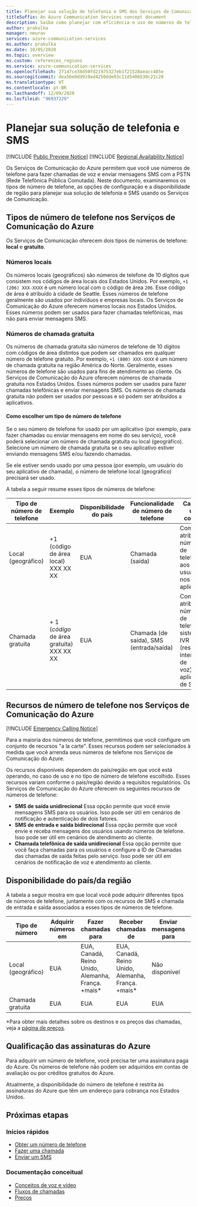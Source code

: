 ```yaml
---
title: Planejar sua solução de telefonia e SMS dos Serviços de Comunicação do Azure
titleSuffix: An Azure Communication Services concept document
description: Saiba como planejar com eficiência o uso de números de telefone e telefonia.
author: prakulka
manager: nmurav
services: azure-communication-services
ms.author: prakulka
ms.date: 10/05/2020
ms.topic: overview
ms.custom: references_regions
ms.service: azure-communication-services
ms.openlocfilehash: 271d7ce38d50fd21975327eb1f21528aeacc485e
ms.sourcegitcommit: dea56e0dd919ad4250dde03c11d5406530c21c28
ms.translationtype: HT
ms.contentlocale: pt-BR
ms.lasthandoff: 12/09/2020
ms.locfileid: "96937229"
---
```

# <a name="plan-your-telephony-and-sms-solution"></a>Planejar sua solução de telefonia e SMS

[!INCLUDE [Public Preview Notice](../../includes/public-preview-include.md)]
[!INCLUDE [Regional Availability Notice](../../includes/regional-availability-include.md)]

Os Serviços de Comunicação do Azure permitem que você use números de telefone para fazer chamadas de voz e enviar mensagens SMS com a PSTN (Rede Telefônica Pública Comutada). Neste documento, examinaremos os tipos de número de telefone, as opções de configuração e a disponibilidade de região para planejar sua solução de telefonia e SMS usando os Serviços de Comunicação.





## <a name="phone-number-types-in-azure-communication-services"></a>Tipos de número de telefone nos Serviços de Comunicação do Azure
 
Os Serviços de Comunicação oferecem dois tipos de números de telefone: **local** e **gratuito**. 

### <a name="local-numbers"></a>Números locais
Os números locais (geográficos) são números de telefone de 10 dígitos que consistem nos códigos de área locais dos Estados Unidos. Por exemplo, `+1 (206) XXX-XXXX` é um número local com o código de área `206`. Esse código de área é atribuído à cidade de Seattle. Esses números de telefone geralmente são usados por indivíduos e empresas locais. Os Serviços de Comunicação do Azure oferecem números locais nos Estados Unidos. Esses números podem ser usados para fazer chamadas telefônicas, mas não para enviar mensagens SMS. 

### <a name="toll-free-numbers"></a>Números de chamada gratuita
Os números de chamada gratuita são números de telefone de 10 dígitos com códigos de área distintos que podem ser chamados em qualquer número de telefone gratuito. Por exemplo, `+1 (800) XXX-XXXX` é um número de chamada gratuita na região América do Norte. Geralmente, esses números de telefone são usados para fins de atendimento ao cliente. Os Serviços de Comunicação do Azure oferecem números de chamada gratuita nos Estados Unidos. Esses números podem ser usados para fazer chamadas telefônicas e enviar mensagens SMS. Os números de chamada gratuita não podem ser usados por pessoas e só podem ser atribuídos a aplicativos.

#### <a name="choosing-a-phone-number-type"></a>Como escolher um tipo de número de telefone

Se o seu número de telefone for usado por um aplicativo (por exemplo, para fazer chamadas ou enviar mensagens em nome do seu serviço), você poderá selecionar um número de chamada gratuita ou local (geográfico). Selecione um número de chamada gratuita se o seu aplicativo estiver enviando mensagens SMS e/ou fazendo chamadas.

Se ele estiver sendo usado por uma pessoa (por exemplo, um usuário do seu aplicativo de chamada), o número de telefone local (geográfico) precisará ser usado. 

A tabela a seguir resume esses tipos de números de telefone: 

| Tipo de número de telefone | Exemplo                              | Disponibilidade do país    | Funcionalidade de número de telefone |Caso de uso comum                                                                                                     |
| ----------------- | ------------------------------------ | ----------------------- | ------------------------|------------------------------------------------------------------------------------------------------------------- |
| Local (geográfico)        | +1 (código de área local) XXX XX XX  | EUA                      | Chamada (saída) | Como atribuir números de telefone aos usuários nos seus aplicativos  |
| Chamada gratuita         | \+ 1 (*código* de área gratuita) XXX XX XX | EUA                      | Chamada (de saída), SMS (entrada/saída)| Como atribuir números de telefone a sistemas IVR (resposta interativa de voz)/bots, aplicativos de SMS                                        |


## <a name="phone-number-features-in-azure-communication-services"></a>Recursos de número de telefone nos Serviços de Comunicação do Azure 

[!INCLUDE [Emergency Calling Notice](../../includes/emergency-calling-notice-include.md)]

Para a maioria dos números de telefone, permitimos que você configure um conjunto de recursos "a la carte". Esses recursos podem ser selecionados à medida que você arrenda seus números de telefone nos Serviços de Comunicação do Azure.

Os recursos disponíveis dependem do país/região em que você está operando, no caso de uso e no tipo de número de telefone escolhido. Esses recursos variam conforme o país/região devido a requisitos regulatórios. Os Serviços de Comunicação do Azure oferecem os seguintes recursos de números de telefone:

- **SMS de saída unidirecional** Essa opção permite que você envie mensagens SMS para os usuários. Isso pode ser útil em cenários de notificação e autenticação de dois fatores. 
- **SMS de entrada e saída bidirecional** Essa opção permite que você envie e receba mensagens dos usuários usando números de telefone. Isso pode ser útil em cenários de atendimento ao cliente.
- **Chamada telefônica de saída unidirecional** Essa opção permite que você faça chamadas para os usuários e configure a ID de Chamadas das chamadas de saída feitas pelo serviço. Isso pode ser útil em cenários de notificação de voz e atendimento ao cliente.

## <a name="countryregion-availability"></a>Disponibilidade do país/da região

A tabela a seguir mostra em que local você pode adquirir diferentes tipos de números de telefone, juntamente com os recursos de SMS e chamada de entrada e saída associados a esses tipos de números de telefone.

|Tipo de número| Adquirir números em | Fazer chamadas para                                        | Receber chamadas de                                    |Enviar mensagens para       | Receber mensagens de |
|-----------| ------------------ | ---------------------------------------------------  |-------------------------------------------------------|-----------------------|--------|
| Local (geográfico)  | EUA                 | EUA, Canadá, Reino Unido, Alemanha, França. +mais*| EUA, Canadá, Reino Unido, Alemanha, França. +mais* |Não disponível| Não disponível |
| Chamada gratuita | EUA                 | EUA                                                   | EUA                                                    |EUA                | EUA |

*Para obter mais detalhes sobre os destinos e os preços das chamadas, veja a [página de preços](../pricing.md).

## <a name="azure-subscriptions-eligibility"></a>Qualificação das assinaturas do Azure

Para adquirir um número de telefone, você precisa ter uma assinatura paga do Azure. Os números de telefone não podem ser adquiridos em contas de avaliação ou por créditos gratuitos do Azure. 

Atualmente, a disponibilidade do número de telefone é restrita às assinaturas do Azure que têm um endereço para cobrança nos Estados Unidos.

## <a name="next-steps"></a>Próximas etapas

### <a name="quickstarts"></a>Inícios rápidos

- [Obter um número de telefone](../../quickstarts/telephony-sms/get-phone-number.md)
- [Fazer uma chamada](../../quickstarts/voice-video-calling/calling-client-samples.md)
- [Enviar um SMS](../../quickstarts/telephony-sms/send.md)

### <a name="conceptual-documentation"></a>Documentação conceitual

- [Conceitos de voz e vídeo](../voice-video-calling/about-call-types.md)
- [Fluxos de chamadas](../call-flows.md)
- [Preços](../pricing.md)
